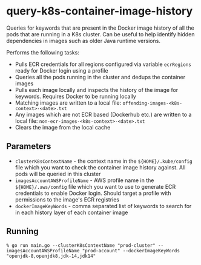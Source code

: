 # query-k8s-container-image-history

Queries for keywords that are present in the Docker image history of all the pods that are running in a K8s cluster. Can be useful to help identify hidden dependencies in images such as older Java runtime versions.

Performs the following tasks:

- Pulls ECR credentials for all regions configured via variable `ecrRegions` ready for Docker login using a profile
- Queries all the pods running in the cluster and dedups the container images
- Pulls each image locally and inspects the history of the image for keywords. Requires Docker to be running locally
- Matching images are written to a local file: `offending-images-<k8s-context>-<date>.txt`
- Any images which are not ECR based (Dockerhub etc.) are written to a local file: `non-ecr-images-<k8s-context>-<date>.txt`
- Clears the image from the local cache

## Parameters

- `clusterK8sContextName` - the context name in the `${HOME}/.kube/config` file which you want to check the container image history against. All pods will be queried in this cluster
- `imagesAccountAWSProfileName` - AWS profile name in the `${HOME}/.aws/config` file which you want to use to generate ECR credentials to enable Docker login. Should target a profile with permissions to the image's ECR registries
- `dockerImageKeyWords` - comma separated list of keywords to search for in each history layer of each container image

## Running
```shell
% go run main.go --clusterK8sContextName "prod-cluster" --imagesAccountAWSProfileName "prod-account" --dockerImageKeyWords "openjdk-8,openjdk8,jdk-14,jdk14"
```
